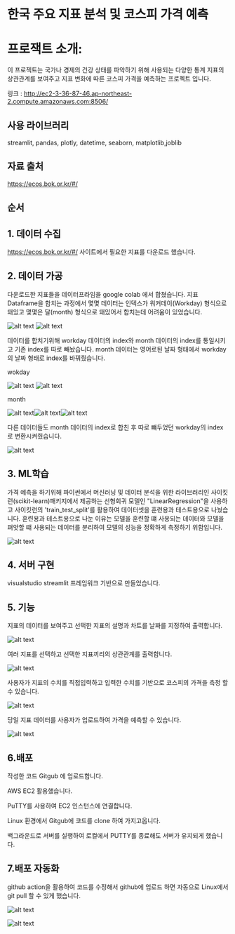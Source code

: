 # 한국 주요 지표 분석 및 코스피 가격 예측
# 프로잭트 소개: 
이 프로젝트는 국가나 경제의 건강 상태를 파악하기 위해 사용되는 다양한 통계 지표의 상관관계를 보여주고 지표 변화에 따른 코스피 가격을 예측하는 프로젝트 입니다.

링크 : http://ec2-3-36-87-46.ap-northeast-2.compute.amazonaws.com:8506/

## 사용 라이브러리
streamlit, pandas, plotly, datetime, seaborn, matplotlib,joblib

## 자료 출처
https://ecos.bok.or.kr/#/

## 순서 
## 1. 데이터 수집
https://ecos.bok.or.kr/#/ 사이트에서 필요한 지표를 다운로드 했습니다.

## 2. 데이터 가공
다운로드한 지표들을 데이터프라임을 google colab 에서 합쳤습니다.
지표 Dataframe을 합치는 과정에서 몇몇 데이터는 인덱스가 워커데이(Workday) 형식으로 돼있고 몇몇은 달(month) 형식으로 돼있어서 합치는데 어려움이 있었습니다.


![alt text](readme_image/image-17.png)   ![alt text](readme_image/image-1.png)




데이터를 합치기위해 workday 데이터의 index와 month 데이터의 index를 통일시키고 기존 index를 따로 빼놨습니다.
month 데이터는 영어로된 날짜 형태에서 workday의 날짜 형태로 index를 바꿔줬습니다.

wokday

![alt text](readme_image/image-7.png)    ![alt text](readme_image/image-8.png)


month  


![alt text](readme_image/image-3.png)![alt text](readme_image/image-4.png)![alt text](readme_image/image-5.png)


다른 데이터들도 month 데이터의 index로 합친 후 따로 뺴두었던 workday의 index로 변환시켜줬습니다.

![alt text](readme_image/image-9.png)

## 3. ML학습

가격 예측을 하기위해 파이썬에서 머신러닝 및 데이터 분석을 위한 라이브러리인 사이킷런(scikit-learn)패키지에서 제공하는 선형회귀 모델인 "LinearRegression"을 사용하고  사이킷런의 'train_test_split'를 활용하여 데이터셋을 훈련용과 테스트용으로 나눴습니다. 훈련용과 테스트용으로 나눈 이유는 모델을 훈련할 떄 사용되는 데이터와 모델을 펴앗할 떄 사용되는 데이터를 분리하여 모델의 성능을 정확하게 측정하기 위함입니다.

![alt text](readme_image/image.png)

## 4. 서버 구현

visualstudio streamlit 프레임워크 기반으로 만들었습니다.

## 5. 기능

지표의 데이터를 보여주고 선택한 지표의 설명과 차트를 날짜를 지정하여 출력합니다.

![alt text](readme_image/image-10.png)

여러 지표를 선택하고 선택한 지표끼리의 상관관계를 출력합니다.

![alt text](readme_image/image-11.png)

사용자가 지표의 수치를 직접입력하고 입력한 수치를 기반으로 코스피의 가격을 측정 할 수 있습니다.

![alt text](readme_image/image-12.png)

당일 지표 데이터를 사용자가 업로드하여 가격을 예측할 수 있습니다.

![alt text](readme_image/image-13.png)


## 6.배포

작성한 코드 Gitgub 에 업로드합니다.

AWS EC2 활용했습니다.

PuTTY를 사용하여 EC2 인스턴스에 연결합니다.

Linux 환경에서 Gitgub에 코드를 clone 하여 가지고옵니다.

백그라운드로 서버를 실행하여 로컬에서 PUTTY를 종료해도 서버가 유지되게 했습니다.

## 7.배포 자동화

github action을 활용하여 코드를 수정해서 github에 업로드 하면 자동으로 Linux에서 git pull 할 수 있게 했습니다.

![alt text](readme_image/image-14.png)

![alt text](readme_image/image-15.png)


